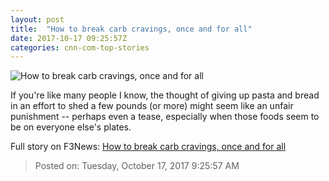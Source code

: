 ```yaml
---
layout: post
title:  "How to break carb cravings, once and for all"
date: 2017-10-17 09:25:57Z
categories: cnn-com-top-stories
---
```


![How to break carb cravings, once and for all](http://cdn.cnn.com/cnnnext/dam/assets/120612033824-carbs-spelled-in-carbs-story-top.jpg)

If you're like many people I know, the thought of giving up pasta and bread in an effort to shed a few pounds (or more) might seem like an unfair punishment -- perhaps even a tease, especially when those foods seem to be on everyone else's plates.


Full story on F3News: [How to break carb cravings, once and for all](http://www.f3nws.com/n/kFCBrH)

> Posted on: Tuesday, October 17, 2017 9:25:57 AM
